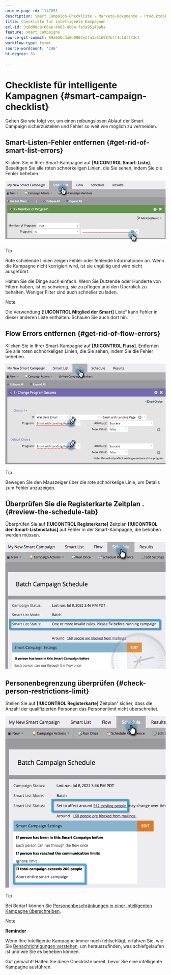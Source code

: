 ```yaml
---
unique-page-id: 1147051
description: Smart Campaign-Checkliste - Marketo-Dokumente - Produktdokumentation
title: Checkliste für intelligente Kampagnen
exl-id: 3c0d08c9-66ae-4083-ab0a-fa5a95149aba
feature: Smart Campaigns
source-git-commit: 09a656c3a0d0002edfa1a61b987bff4c1dff33cf
workflow-type: tm+mt
source-wordcount: '246'
ht-degree: 3%

---
```


# Checkliste für intelligente Kampagnen {#smart-campaign-checklist}

Gehen Sie wie folgt vor, um einen reibungslosen Ablauf der Smart Campaign sicherzustellen und Fehler so weit wie möglich zu vermeiden.

## Smart-Listen-Fehler entfernen {#get-rid-of-smart-list-errors}

Klicken Sie in Ihrer Smart-Kampagne auf **[!UICONTROL Smart-Liste]**. Beseitigen Sie alle roten schnörkeligen Linien, die Sie sehen, indem Sie die Fehler beheben.

![](assets/smart-campaign-checklist-1.png)

>[!TIP]
>
>Rote schielende Linien zeigen Fehler oder fehlende Informationen an. Wenn die Kampagne nicht korrigiert wird, ist sie ungültig und wird nicht ausgeführt.
>
>Halten Sie die Dinge auch einfach. Wenn Sie Dutzende oder Hunderte von Filtern haben, ist es schwierig, sie zu pflegen und den Überblick zu behalten. Weniger Filter sind auch schneller zu laden.

>[!NOTE]
>
>Die Verwendung **[!UICONTROL Mitglied der Smart]** Liste“ kann Fehler in dieser anderen Liste enthalten. Schauen Sie auch dort hin.

## Flow Errors entfernen {#get-rid-of-flow-errors}

Klicken Sie in Ihrer Smart-Kampagne auf **[!UICONTROL Fluss]**. Entfernen Sie alle roten schnörkeligen Linien, die Sie sehen, indem Sie die Fehler beheben.

![](assets/smart-campaign-checklist-2.png)

>[!TIP]
>
>Bewegen Sie den Mauszeiger über die rote schnörkelige Linie, um Details zum Fehler anzuzeigen.

## Überprüfen Sie die Registerkarte Zeitplan . {#review-the-schedule-tab}

Überprüfen Sie auf **[!UICONTROL Registerkarte]** Zeitplan **[!UICONTROL den Smart-Listenstatus]** auf Fehler in der Smart-Kampagne, die behoben werden müssen.

![](assets/smart-campaign-checklist-3.png)

## Personenbegrenzung überprüfen {#check-person-restrictions-limit}

Stellen Sie auf **[!UICONTROL Registerkarte]** Zeitplan“ sicher, dass die Anzahl der qualifizierten Personen das Personenlimit nicht überschreitet.

![](assets/smart-campaign-checklist-4.png)

>[!TIP]
>
>Bei Bedarf können Sie [Personenbeschränkungen in einer intelligenten Kampagne überschreiben](/help/marketo/product-docs/core-marketo-concepts/smart-campaigns/using-smart-campaigns/override-person-restrictions-in-a-smart-campaign.md).

>[!NOTE]
>
>**Reminder**
>
>Wenn Ihre intelligente Kampagne immer noch fehlschlägt, erfahren Sie, wie Sie [Benachrichtigungen verstehen](/help/marketo/product-docs/core-marketo-concepts/miscellaneous/understanding-notifications.md), um herauszufinden, was schiefgelaufen ist und wie Sie es beheben können.

Gut gemacht! Halten Sie diese Checkliste bereit, bevor Sie eine intelligente Kampagne ausführen.
